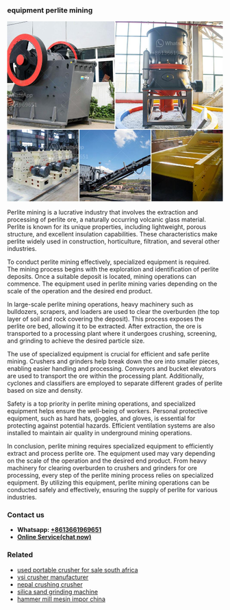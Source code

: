 <h3>equipment perlite mining</h3><img src='1708497542.jpg' alt=''><p>Perlite mining is a lucrative industry that involves the extraction and processing of perlite ore, a naturally occurring volcanic glass material. Perlite is known for its unique properties, including lightweight, porous structure, and excellent insulation capabilities. These characteristics make perlite widely used in construction, horticulture, filtration, and several other industries.</p><p>To conduct perlite mining effectively, specialized equipment is required. The mining process begins with the exploration and identification of perlite deposits. Once a suitable deposit is located, mining operations can commence. The equipment used in perlite mining varies depending on the scale of the operation and the desired end product.</p><p>In large-scale perlite mining operations, heavy machinery such as bulldozers, scrapers, and loaders are used to clear the overburden (the top layer of soil and rock covering the deposit). This process exposes the perlite ore bed, allowing it to be extracted. After extraction, the ore is transported to a processing plant where it undergoes crushing, screening, and grinding to achieve the desired particle size.</p><p>The use of specialized equipment is crucial for efficient and safe perlite mining. Crushers and grinders help break down the ore into smaller pieces, enabling easier handling and processing. Conveyors and bucket elevators are used to transport the ore within the processing plant. Additionally, cyclones and classifiers are employed to separate different grades of perlite based on size and density.</p><p>Safety is a top priority in perlite mining operations, and specialized equipment helps ensure the well-being of workers. Personal protective equipment, such as hard hats, goggles, and gloves, is essential for protecting against potential hazards. Efficient ventilation systems are also installed to maintain air quality in underground mining operations.</p><p>In conclusion, perlite mining requires specialized equipment to efficiently extract and process perlite ore. The equipment used may vary depending on the scale of the operation and the desired end product. From heavy machinery for clearing overburden to crushers and grinders for ore processing, every step of the perlite mining process relies on specialized equipment. By utilizing this equipment, perlite mining operations can be conducted safely and effectively, ensuring the supply of perlite for various industries.</p><h3>Contact us</h3><ul><li><strong>Whatsapp:&nbsp;<a href="https://wa.me/8613661969651">+8613661969651</a></strong></li><li><a href="https://swt.shibang-china.com/?git&amp;zhl&amp;equipment perlite mining"><strong>Online Service(chat now)</strong></a></li></ul><h3>Related</h3><ul><li><a href='used portable crusher for sale south africa.md'>used portable crusher for sale south africa</a></li><li><a href='vsi crusher manufacturer.md'>vsi crusher manufacturer</a></li><li><a href='nepal crushing crusher.md'>nepal crushing crusher</a></li><li><a href='silica sand grinding machine.md'>silica sand grinding machine</a></li><li><a href='hammer mill mesin impor china.md'>hammer mill mesin impor china</a></li></ul>